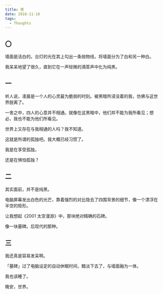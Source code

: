 ```yaml
---
title: 夜
date: 2018-11-18
tags:
  - Thoughts
---
```


## 〇

墙面是洁白的。台灯的光在其上勾出一条抛物线，将墙面分为了白和另一种白。

我呆呆地望了很久，直到它在一声轻微的滴答声中化为纯黑。

## 一

听人说，凌晨是一个人的心灵最为脆弱的时刻。被黑暗所浸没着的我，仿佛与这世界脱离了。

一舍之中，四人的心意并不相通。就像在这黑暗中，他们并不能为我所看见；想必，我也不能为他们所看见。

世界上又存在与我相通的人吗？我不知道。

这就是所谓的孤独吧。我大概已经习惯了。

我是在享受孤独，

还是在惧怕孤独？

## 二

其实面前，并不是纯黑。

电脑屏幕发出白色的光芒，靠着强烈的对比隐去了四围背景的细节，像一个漂浮在半空的矩形。

让我想起《2001 太空漫游》中，那块绝对精确的石碑。

像一块墓碑。后现代的那种。

## 三

我还真是容易发呆啊。

「墓碑」过了电脑设定的自动休眠时间，黯淡下去了，与墙面融为一体。

我也该睡了。

晚安，世界。
